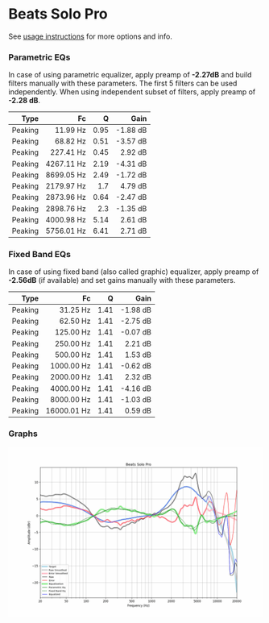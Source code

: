 # Beats Solo Pro
See [usage instructions](https://github.com/jaakkopasanen/AutoEq#usage) for more options and info.

### Parametric EQs
In case of using parametric equalizer, apply preamp of **-2.27dB** and build filters manually
with these parameters. The first 5 filters can be used independently.
When using independent subset of filters, apply preamp of **-2.28 dB**.

| Type    | Fc         |    Q | Gain     |
|--------:|-----------:|-----:|---------:|
| Peaking | 11.99 Hz   | 0.95 | -1.88 dB |
| Peaking | 68.82 Hz   | 0.51 | -3.57 dB |
| Peaking | 227.41 Hz  | 0.45 | 2.92 dB  |
| Peaking | 4267.11 Hz | 2.19 | -4.31 dB |
| Peaking | 8699.05 Hz | 2.49 | -1.72 dB |
| Peaking | 2179.97 Hz | 1.7  | 4.79 dB  |
| Peaking | 2873.96 Hz | 0.64 | -2.47 dB |
| Peaking | 2898.76 Hz | 2.3  | -1.35 dB |
| Peaking | 4000.98 Hz | 5.14 | 2.61 dB  |
| Peaking | 5756.01 Hz | 6.41 | 2.71 dB  |

### Fixed Band EQs
In case of using fixed band (also called graphic) equalizer, apply preamp of **-2.56dB**
(if available) and set gains manually with these parameters.

| Type    | Fc          |    Q | Gain     |
|--------:|------------:|-----:|---------:|
| Peaking | 31.25 Hz    | 1.41 | -1.98 dB |
| Peaking | 62.50 Hz    | 1.41 | -2.75 dB |
| Peaking | 125.00 Hz   | 1.41 | -0.07 dB |
| Peaking | 250.00 Hz   | 1.41 | 2.21 dB  |
| Peaking | 500.00 Hz   | 1.41 | 1.53 dB  |
| Peaking | 1000.00 Hz  | 1.41 | -0.62 dB |
| Peaking | 2000.00 Hz  | 1.41 | 2.32 dB  |
| Peaking | 4000.00 Hz  | 1.41 | -4.16 dB |
| Peaking | 8000.00 Hz  | 1.41 | -1.03 dB |
| Peaking | 16000.01 Hz | 1.41 | 0.59 dB  |

### Graphs
![](./Beats%20Solo%20Pro.png)